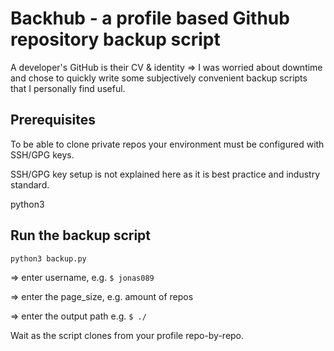 # Backhub - a profile based Github repository backup script
A developer's GitHub is their CV & identity => I was worried about downtime and chose to quickly write some subjectively convenient backup scripts that I personally find useful.

## Prerequisites
To be able to clone private repos your environment must be configured with SSH/GPG keys.

SSH/GPG key setup is not explained here as it is best practice and industry standard.

python3

## Run the backup script

```
python3 backup.py
```

=> enter username, e.g. `$ jonas089`

=> enter the page_size, e.g. amount of repos

=> enter the output path e.g. `$ ./`

Wait as the script clones from your profile repo-by-repo.
